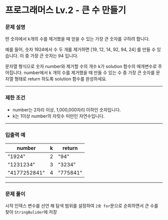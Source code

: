 # 프로그래머스 Lv.2 - 큰 수 만들기
### 문제 설명
떤 숫자에서 k개의 수를 제거했을 때 얻을 수 있는 가장 큰 숫자를 구하려 합니다.

예를 들어, 숫자 1924에서 수 두 개를 제거하면 [19, 12, 14, 92, 94, 24] 를 만들 수 있습니다. 이 중 가장 큰 숫자는 94 입니다.

문자열 형식으로 숫자 number와 제거할 수의 개수 k가 solution 함수의 매개변수로 주어집니다. number에서 k 개의 수를 제거했을 때 만들 수 있는 수 중 가장 큰 숫자를 문자열 형태로 return 하도록 solution 함수를 완성하세요.

---

### 제한 조건
- number는 2자리 이상, 1,000,000자리 이하인 숫자입니다.
- k는 1이상 number의 자릿수 미만인 자연수입니다.

---

### 입출력 예
number |	k	 | return
----- | ----- | -----
"1924" |	2	 | "94"
"1231234" | 3 | "3234"
"4177252841" | 4 | "775841"

---

### 문제 풀이
시작 인덱스 변수를 선언 해 탐색 범위를 설정하여 `2중 for`문으로 순회하면서 큰 수를 찾아 `StringBulider`에 저장
